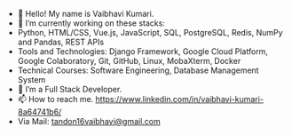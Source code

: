- 👋  Hello! My name is Vaibhavi Kumari.
- 👀 I’m currently working on these stacks:
- Python, HTML/CSS, Vue.js, JavaScript, SQL, PostgreSQL, Redis, NumPy and Pandas, REST APIs
- Tools and Technologies: Django Framework, Google Cloud Platform, Google Colaboratory, Git, GitHub, Linux, MobaXterm, Docker
- Technical Courses: Software Engineering, Database Management System
- 💼 I’m a Full Stack Developer.
- 📫 How to reach me. https://www.linkedin.com/in/vaibhavi-kumari-8a64741b6/
-    Via Mail: tandon16vaibhavi@gmail.com
